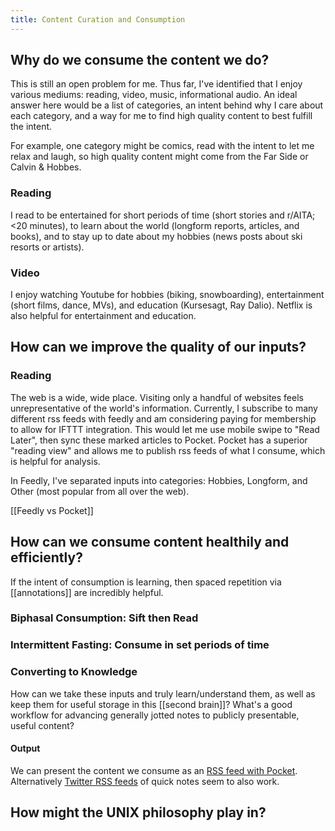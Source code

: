 ```yaml
---
title: Content Curation and Consumption
---
```


## Why do we consume the content we do?

This is still an open problem for me. Thus far, I've identified that I enjoy various mediums:
reading, video, music, informational audio. An ideal answer here would be
a list of categories, an intent behind why I care about each category, and
a way for me to find high quality content to best fulfill the intent. 

For example, one category might be comics, read with the intent to let me relax
and laugh, so high quality content might come from the Far Side or Calvin & Hobbes.

### Reading
I read to be entertained for short periods of time (short stories and r/AITA; <20 minutes),
to learn about the world (longform reports, articles, and books), and to stay up to date
about my hobbies (news posts about ski resorts or artists).

### Video
I enjoy watching Youtube for hobbies (biking, snowboarding), entertainment (short films, dance, MVs), and
education (Kursesagt, Ray Dalio). Netflix is also helpful for entertainment and education.

## How can we improve the quality of our inputs?

### Reading
The web is a wide, wide place. Visiting only a handful of websites feels unrepresentative of
the world's information. Currently, I subscribe to many different rss feeds with feedly and
am considering paying for membership to allow for IFTTT integration. This would let me use
mobile swipe to "Read Later", then sync these marked articles to Pocket. Pocket has a superior
"reading view" and allows me to publish rss feeds of what I consume, which is helpful for analysis.

In Feedly, I've separated inputs into categories: Hobbies, Longform, and Other (most popular from all over the web).

[[Feedly vs Pocket]]

## How can we consume content healthily and efficiently?
If the intent of consumption is learning, then spaced repetition via [[annotations]] are incredibly helpful.

### Biphasal Consumption: Sift then Read

### Intermittent Fasting: Consume in set periods of time

### Converting to Knowledge
How can we take these inputs and truly learn/understand them, as well as keep them for useful storage in this 
[[second brain]]? What's a good workflow for advancing generally jotted notes to publicly presentable, useful content?

#### Output
We can present the content we consume as an [RSS feed with Pocket](https://help.getpocket.com/article/1074-can-i-subscribe-to-my-list-via-rss).
Alternatively [Twitter RSS feeds](https://rss.app/feeds/yaZPgJX67JQTH3WE.xml) of quick notes seem to also work.

## How might the UNIX philosophy play in?


